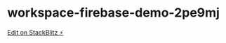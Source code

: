 # workspace-firebase-demo-2pe9mj

[Edit on StackBlitz ⚡️](https://stackblitz.com/edit/workspace-firebase-demo-2pe9mj)